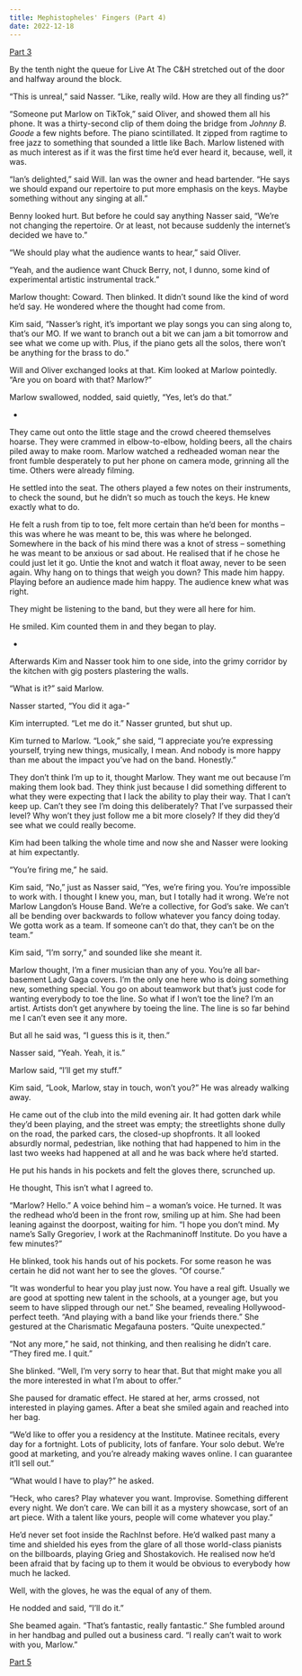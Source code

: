 ```yaml
---
title: Mephistopheles' Fingers (Part 4)
date: 2022-12-18
---
```


<a href="./mephistopheles-fingers-3">Part 3</a>

By the tenth night the queue for Live At The C&H stretched out of the door and halfway around the block.

“This is unreal,” said Nasser. “Like, really wild. How are they all finding us?”

“Someone put Marlow on TikTok,” said Oliver, and showed them all his phone. It was a thirty-second clip of them doing the bridge from _Johnny B. Goode_ a few nights before. The piano scintillated. It zipped from ragtime to free jazz to something that sounded a little like Bach. Marlow listened with as much interest as if it was the first time he’d ever heard it, because, well, it was.

“Ian’s delighted,” said Will. Ian was the owner and head bartender. “He says we should expand our repertoire to put more emphasis on the keys. Maybe something without any singing at all.”

Benny looked hurt. But before he could say anything Nasser said, “We’re not changing the repertoire. Or at least, not because suddenly the internet’s decided we have to.”

“We should play what the audience wants to hear,” said Oliver.

“Yeah, and the audience want Chuck Berry, not, I dunno, some kind of experimental artistic instrumental track.”

Marlow thought: Coward. Then blinked. It didn’t sound like the kind of word he’d say. He wondered where the thought had come from.

Kim said, “Nasser’s right, it’s important we play songs you can sing along to, that’s our MO. If we want to branch out a bit we can jam a bit tomorrow and see what we come up with. Plus, if the piano gets all the solos, there won’t be anything for the brass to do.”

Will and Oliver exchanged looks at that. Kim looked at Marlow pointedly. “Are you on board with that? Marlow?”

Marlow swallowed, nodded, said quietly, “Yes, let’s do that.”

*

They came out onto the little stage and the crowd cheered themselves hoarse. They were crammed in elbow-to-elbow, holding beers, all the chairs piled away to make room. Marlow watched a redheaded woman near the front fumble desperately to put her phone on camera mode, grinning all the time. Others were already filming.

He settled into the seat. The others played a few notes on their instruments, to check the sound, but he didn’t so much as touch the keys. He knew exactly what to do.

He felt a rush from tip to toe, felt more certain than he’d been for months – this was where he was meant to be, this was where he belonged. Somewhere in the back of his mind there was a knot of stress – something he was meant to be anxious or sad about. He realised that if he chose he could just let it go. Untie the knot and watch it float away, never to be seen again. Why hang on to things that weigh you down? This made him happy. Playing before an audience made him happy. The audience knew what was right.

They might be listening to the band, but they were all here for him.

He smiled. Kim counted them in and they began to play.

*

Afterwards Kim and Nasser took him to one side, into the grimy corridor by the kitchen with gig posters plastering the walls.

“What is it?” said Marlow.

Nasser started, “You did it aga-”

Kim interrupted. “Let me do it.” Nasser grunted, but shut up.

Kim turned to Marlow. “Look,” she said, “I appreciate you’re expressing yourself, trying new things, musically, I mean. And nobody is more happy than me about the impact you’ve had on the band. Honestly.”

They don’t think I’m up to it, thought Marlow. They want me out because I’m making them look bad. They think just because I did something different to what they were expecting that I lack the ability to play their way. That I can’t keep up. Can’t they see I’m doing this deliberately? That I’ve surpassed their level? Why won’t they just follow me a bit more closely? If they did they’d see what we could really become.

Kim had been talking the whole time and now she and Nasser were looking at him expectantly.

“You’re firing me,” he said.

Kim said, “No,” just as Nasser said, “Yes, we’re firing you. You’re impossible to work with. I thought I knew you, man, but I totally had it wrong. We’re not Marlow Langdon’s House Band. We’re a collective, for God’s sake. We can’t all be bending over backwards to follow whatever you fancy doing today. We gotta work as a team. If someone can’t do that, they can’t be on the team.”

Kim said, “I’m sorry,” and sounded like she meant it.

Marlow thought, I’m a finer musician than any of you. You’re all bar-basement Lady Gaga covers. I’m the only one here who is doing something new, something special. You go on about teamwork but that’s just code for wanting everybody to toe the line. So what if I won’t toe the line? I’m an artist. Artists don’t get anywhere by toeing the line. The line is so far behind me I can’t even see it any more.

But all he said was, “I guess this is it, then.”

Nasser said, “Yeah. Yeah, it is.”

Marlow said, “I’ll get my stuff.”

Kim said, “Look, Marlow, stay in touch, won’t you?” He was already walking away.

He came out of the club into the mild evening air. It had gotten dark while they’d been playing, and the street was empty; the streetlights shone dully on the road, the parked cars, the closed-up shopfronts. It all looked absurdly normal, pedestrian, like nothing that had happened to him in the last two weeks had happened at all and he was back where he’d started.

He put his hands in his pockets and felt the gloves there, scrunched up.

He thought, This isn’t what I agreed to.

“Marlow? Hello.” A voice behind him – a woman’s voice. He turned. It was the redhead who’d been in the front row, smiling up at him. She had been leaning against the doorpost, waiting for him. “I hope you don’t mind. My name’s Sally Gregoriev, I work at the Rachmaninoff Institute. Do you have a few minutes?”

He blinked, took his hands out of his pockets. For some reason he was certain he did not want her to see the gloves. “Of course.”

“It was wonderful to hear you play just now. You have a real gift. Usually we are good at spotting new talent in the schools, at a younger age, but you seem to have slipped through our net.” She beamed, revealing Hollywood-perfect teeth. “And playing with a band like your friends there.” She gestured at the Charismatic Megafauna posters. “Quite unexpected.”

“Not any more,” he said, not thinking, and then realising he didn’t care. “They fired me. I quit.”

She blinked. “Well, I’m very sorry to hear that. But that might make you all the more interested in what I’m about to offer.”

She paused for dramatic effect. He stared at her, arms crossed, not interested in playing games. After a beat she smiled again and reached into her bag.

“We’d like to offer you a residency at the Institute. Matinee recitals, every day for a fortnight. Lots of publicity, lots of fanfare. Your solo debut. We’re good at marketing, and you’re already making waves online. I can guarantee it’ll sell out.”

“What would I have to play?” he asked.

“Heck, who cares? Play whatever you want. Improvise. Something different every night. We don’t care. We can bill it as a mystery showcase, sort of an art piece. With a talent like yours, people will come whatever you play.”

He’d never set foot inside the RachInst before. He’d walked past many a time and shielded his eyes from the glare of all those world-class pianists on the billboards, playing Grieg and Shostakovich. He realised now he’d been afraid that by facing up to them it would be obvious to everybody how much he lacked.

Well, with the gloves, he was the equal of any of them.

He nodded and said, “I’ll do it.”

She beamed again. “That’s fantastic, really fantastic.” She fumbled around in her handbag and pulled out a business card. “I really can’t wait to work with you, Marlow.”

<a href="./mephistopheles-fingers-5">Part 5</a>
